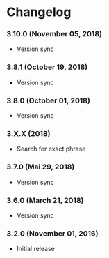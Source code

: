 # Changelog

### 3.10.0 (November 05, 2018)
  - Version sync

### 3.8.1 (October 19, 2018)
  - Version sync

### 3.8.0 (October 01, 2018)
  - Version sync

### 3.X.X (2018)
  - Search for exact phrase 

### 3.7.0 (Mai 29, 2018)
  - Version sync

### 3.6.0 (March 21, 2018)
  - Version sync

### 3.2.0 (November 01, 2016)
  - Initial release
